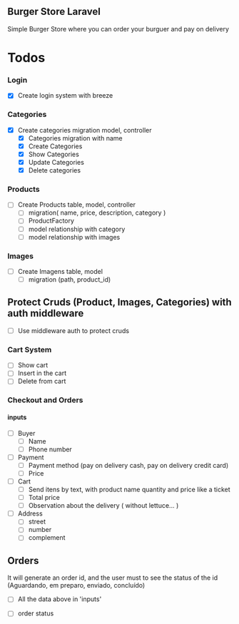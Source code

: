 ## Burger Store Laravel
Simple Burger Store where you can order your burguer and pay on delivery

# Todos 

### Login
- [x] Create login system with breeze

### Categories 
- [x] Create categories migration model, controller
  - [x] Categories migration with name
  - [x] Create Categories
  - [x] Show Categories
  - [x] Update Categories
  - [x] Delete categories

### Products
- [ ] Create Products table, model, controller
  - [ ] migration( name, price, description, category )
  - [ ] ProductFactory 
  - [ ] model relationship with category
  - [ ] model relationship with images

### Images
- [ ] Create Imagens table, model
  - [ ] migration (path, product_id)

## Protect Cruds (Product, Images, Categories) with auth middleware
 - [ ] Use middleware auth to protect cruds

### Cart System
- [ ] Show cart
- [ ] Insert in the cart
- [ ] Delete from cart

### Checkout and Orders
#### inputs
- [ ] Buyer 
  - [ ] Name
  - [ ] Phone number
- [ ] Payment
  - [ ] Payment method (pay on delivery cash, pay on delivery credit card)
  - [ ] Price
- [ ] Cart
  - [ ] Send itens by text, with product name quantity and price like a ticket
  - [ ] Total price
  - [ ] Observation about the delivery ( without lettuce... )
- [ ] Address
  - [ ] street
  - [ ] number
  - [ ] complement

## Orders 
It will generate an order id, and the user must to see the status of the id
(Aguardando, em preparo, enviado, concluído)
- [ ] All the data above in 'inputs'
- [ ] order status



